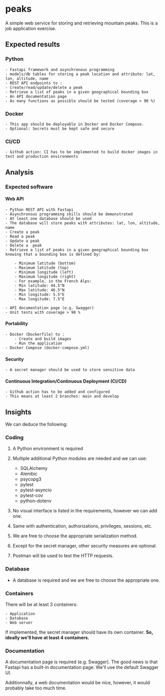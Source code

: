 # peaks

A simple web service for storing and retrieving mountain peaks. This is a job application exercise.

## Expected results

### Python

    - Fastapi framework and asynchronous programming
    - models/db tables for storing a peak location and attribute: lat, lon, altitude, name
    - REST API endpoints to :
    - Create/read/update/delete a peak
    - Retrieve a list of peaks in a given geographical bounding box
    - An API documentation page
    - As many functions as possible should be tested (coverage > 90 %)

### Docker

    - This app should be deployable in Docker and Docker Compose.
    - Optional: Secrets must be kept safe and secure

### CI/CD

    - Github action: CI has to be implemented to build docker images in test and production environments

## Analysis

### Expected software

#### Web API

    - Python REST API with Fastapi
    - Asynchronous programming skills should be demonstrated
    - At least one database should be used
    - The database will store peaks with attributes: lat, lon, altitude, name
    - Create a peak
    - Read a peak
    - Update a peak
    - Delete a  peak
    - Retrieve a list of peaks in a given geographical bounding box knowing that a bounding box is defined by:

        - Minimum latitude (bottom)
        - Maximum latitude (top)
        - Minimum longitude (left)
        - Maximum longitude (right)
        - For example, in the French Alps:
        - Min latitude: 44.5°N
        - Max latitude: 46.5°N
        - Min longitude: 5.5°E
        - Max longitude: 7.5°E

    - API documentation page (e.g. Swagger)
    - Unit tests with coverage > 90 %

#### Portability

    - Docker (Dockerfile) to :
        - Create and build images
        - Run the application
    - Docker Compose (docker-compose.yml)

#### Security

    - A secret manager should be used to store sensitive data

#### Continuous Integration/Continuous Deployment (CI/CD)

    - Github action has to be added and configured
    - This means at least 2 branches: main and develop

## Insights

We can deduce the following:

### Coding

1. A Python environment is required
2. Multiple additional Python modules are needed and we can use:

    - SQLAlchemy
    - Alembic
    - psycopg3
    - pytest
    - pytest-asyncio
    - pytest-cov
    - python-dotenv

3. No visual interface is listed in the requirements, however we can add one.
4. Same with authentication, authorizations, privileges, sessions, etc.
5. We are free to choose the appropriate serialization method.
6. Except for the secret manager, other security measures are optional.
7. Postman will be used to test the HTTP requests.

### Database

- A database is required and we are free to choose the appropriate one.

### Containers

There will be at least 3 containers:

    - Application
    - Database
    - Web server
If implemented, the secret manager should have its own container.
**So, ideally we'll have at least 4 containers.**

### Documentation

A documentation page is required (e.g. Swagger). The good news is that Fastapi has a built-in documentation page. We'll use the default Swagger UI.

Additionnally, a web documentation would be nice, however, it would probably take too much time.
